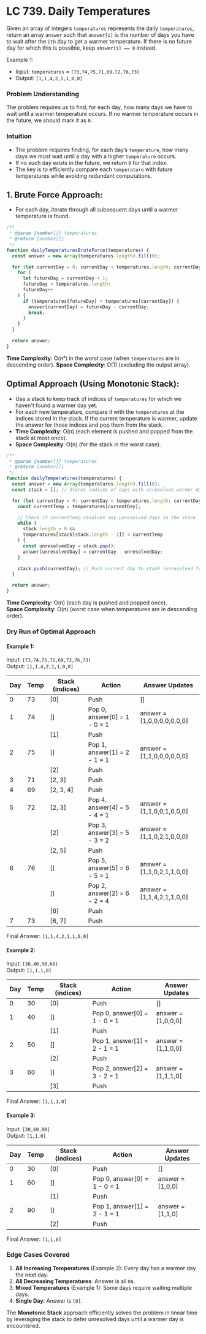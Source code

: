 # LC 739. Daily Temperatures

Given an array of integers `temperatures` represents the daily `temperatures`, return an array `answer` such that `answer[i]` is the number of days you have to wait after the `ith` day to get a warmer temperature.
If there is no future day for which this is possible, keep `answer[i] == 0` instead.

Example 1:

- Input: `temperatures` = `[73,74,75,71,69,72,76,73]`
- Output: `[1,1,4,2,1,1,0,0]`

### **Problem Understanding**

The problem requires us to find, for each day, how many days we have to wait until a warmer temperature occurs. If no warmer temperature occurs in the future, we should mark it as `0`.

### **Intuition**

- The problem requires finding, for each day’s `temperature`, how many days we must wait until a day with a higher `temperature` occurs.
- If no such day exists in the future, we return `0` for that index.
- The key is to efficiently compare each `temperature` with future temperatures while avoiding redundant computations.

## 1. **Brute Force Approach**:

- For each day, iterate through all subsequent days until a warmer temperature is found.

```javascript
/**
 * @param {number[]} temperatures
 * @return {number[]}
 */
function dailyTemperaturesBruteForce(temperatures) {
  const answer = new Array(temperatures.length).fill(0);

  for (let currentDay = 0; currentDay < temperatures.length; currentDay++) {
    for (
      let futureDay = currentDay + 1;
      futureDay < temperatures.length;
      futureDay++
    ) {
      if (temperatures[futureDay] > temperatures[currentDay]) {
        answer[currentDay] = futureDay - currentDay;
        break;
      }
    }
  }

  return answer;
}
```

**Time Complexity**: O(n²) in the worst case (when `temperatures` are in descending order).
**Space Complexity**: O(1) (excluding the output array).

## **Optimal Approach (Using Monotonic Stack)**:

- Use a stack to keep track of indices of `temperatures` for which we haven't found a warmer day yet.
- For each new temperature, compare it with the `temperatures` at the indices stored in the stack. If the current temperature is warmer, update the answer for those indices and pop them from the stack.
- **Time Complexity**: O(n) (each element is pushed and popped from the stack at most once).
- **Space Complexity**: O(n) (for the stack in the worst case).

```javascript
/**
 * @param {number[]} temperatures
 * @return {number[]}
 */
function dailyTemperatures(temperatures) {
  const answer = new Array(temperatures.length).fill(0);
  const stack = []; // Stores indices of days with unresolved warmer days

  for (let currentDay = 0; currentDay < temperatures.length; currentDay++) {
    const currentTemp = temperatures[currentDay];

    // Check if currentTemp resolves any unresolved days in the stack
    while (
      stack.length > 0 &&
      temperatures[stack[stack.length - 1]] < currentTemp
    ) {
      const unresolvedDay = stack.pop();
      answer[unresolvedDay] = currentDay - unresolvedDay;
    }

    stack.push(currentDay); // Push current day to stack (unresolved for now)
  }

  return answer;
}
```

**Time Complexity**: O(n) (each day is pushed and popped once).  
**Space Complexity**: O(n) (worst case when temperatures are in descending order).

### **Dry Run of Optimal Approach**

#### **Example 1**:

Input: `[73,74,75,71,69,72,76,73]`  
Output: `[1,1,4,2,1,1,0,0]`

| Day | Temp | Stack (indices) | Action                       | Answer Updates             |
| --- | ---- | --------------- | ---------------------------- | -------------------------- |
| 0   | 73   | [0]             | Push                         | []                         |
| 1   | 74   | []              | Pop 0, answer[0] = 1 - 0 = 1 | answer = [1,0,0,0,0,0,0,0] |
|     |      | [1]             | Push                         |                            |
| 2   | 75   | []              | Pop 1, answer[1] = 2 - 1 = 1 | answer = [1,1,0,0,0,0,0,0] |
|     |      | [2]             | Push                         |                            |
| 3   | 71   | [2, 3]          | Push                         |                            |
| 4   | 69   | [2, 3, 4]       | Push                         |                            |
| 5   | 72   | [2, 3]          | Pop 4, answer[4] = 5 - 4 = 1 | answer = [1,1,0,0,1,0,0,0] |
|     |      | [2]             | Pop 3, answer[3] = 5 - 3 = 2 | answer = [1,1,0,2,1,0,0,0] |
|     |      | [2, 5]          | Push                         |                            |
| 6   | 76   | []              | Pop 5, answer[5] = 6 - 5 = 1 | answer = [1,1,0,2,1,1,0,0] |
|     |      | []              | Pop 2, answer[2] = 6 - 2 = 4 | answer = [1,1,4,2,1,1,0,0] |
|     |      | [6]             | Push                         |                            |
| 7   | 73   | [6, 7]          | Push                         |                            |

Final Answer: `[1,1,4,2,1,1,0,0]`

#### **Example 2**:

Input: `[30,40,50,60]`  
Output: `[1,1,1,0]`

| Day | Temp | Stack (indices) | Action                       | Answer Updates     |
| --- | ---- | --------------- | ---------------------------- | ------------------ |
| 0   | 30   | [0]             | Push                         | []                 |
| 1   | 40   | []              | Pop 0, answer[0] = 1 - 0 = 1 | answer = [1,0,0,0] |
|     |      | [1]             | Push                         |                    |
| 2   | 50   | []              | Pop 1, answer[1] = 2 - 1 = 1 | answer = [1,1,0,0] |
|     |      | [2]             | Push                         |                    |
| 3   | 60   | []              | Pop 2, answer[2] = 3 - 2 = 1 | answer = [1,1,1,0] |
|     |      | [3]             | Push                         |                    |

Final Answer: `[1,1,1,0]`

#### **Example 3**:

Input: `[30,60,90]`  
Output: `[1,1,0]`

| Day | Temp | Stack (indices) | Action                       | Answer Updates   |
| --- | ---- | --------------- | ---------------------------- | ---------------- |
| 0   | 30   | [0]             | Push                         | []               |
| 1   | 60   | []              | Pop 0, answer[0] = 1 - 0 = 1 | answer = [1,0,0] |
|     |      | [1]             | Push                         |                  |
| 2   | 90   | []              | Pop 1, answer[1] = 2 - 1 = 1 | answer = [1,1,0] |
|     |      | [2]             | Push                         |                  |

Final Answer: `[1,1,0]`

### **Edge Cases Covered**

1. **All Increasing Temperatures** (Example 2): Every day has a warmer day the next day.
2. **All Decreasing Temperatures**: Answer is all `0`s.
3. **Mixed Temperatures** (Example 1): Some days require waiting multiple days.
4. **Single Day**: Answer is `[0]`.

The **Monotonic Stack** approach efficiently solves the problem in linear time by leveraging the stack to defer unresolved days until a warmer day is encountered.
